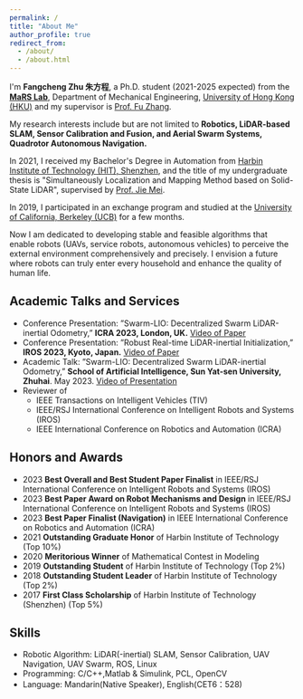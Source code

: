 ```yaml
---
permalink: /
title: "About Me"
author_profile: true
redirect_from: 
  - /about/
  - /about.html
---
```




I'm **Fangcheng Zhu 朱方程**, a Ph.D. student (2021-2025 expected) from the [**MaRS Lab**](https://mars.hku.hk/), Department of Mechanical Engineering, [University of Hong Kong (HKU)](https://www.hku.hk/) and my supervisor is [Prof. Fu Zhang](https://www.mech.hku.hk/academic-staff/zhang-f).

My research interests include but are not limited to **Robotics, LiDAR-based SLAM, Sensor Calibration and Fusion, and Aerial Swarm Systems, Quadrotor Autonomous Navigation.** 

In 2021, I received my Bachelor's Degree in Automation from [Harbin Institute of Technology (HIT), Shenzhen](https://www.hitsz.edu.cn/), and the title of my undergraduate thesis is "Simultaneously Localization and Mapping Method based on Solid-State LiDAR", supervised by [Prof. Jie Mei](https://faculty.hitsz.edu.cn/meijie).

 In 2019, I participated in an exchange program and studied at the [University of California, Berkeley (UCB)](https://www.berkeley.edu/) for a few months.

Now I am dedicated to developing stable and feasible algorithms that enable robots (UAVs, service robots, autonomous vehicles) to perceive the external environment comprehensively and precisely. I envision a future where robots can truly enter every household and enhance the quality of human life.



## Academic Talks and Services

* Conference Presentation: ”Swarm-LIO: Decentralized Swarm LiDAR-inertial Odometry,” **ICRA 2023, London, UK.** [Video of Paper](https://b23.tv/MnAbSVX)
* Conference Presentation: ”Robust Real-time LiDAR-inertial Initialization,” **IROS 2023, Kyoto, Japan.** [Video of Paper](https://youtu.be/WiHgcPpKwvU?si=EQ-f134sQK3UFWLb)
* Academic Talk: ”Swarm-LIO: Decentralized Swarm LiDAR-inertial Odometry,” **School of Artificial Intelligence, Sun Yat-sen University, Zhuhai**. May 2023.  [Video of Presentation](https://b23.tv/nGhNqVS)
* Reviewer of
  * IEEE Transactions on Intelligent Vehicles (TIV)
  * IEEE/RSJ International Conference on Intelligent Robots and Systems (IROS)
  * IEEE International Conference on Robotics and Automation (ICRA)



## Honors and Awards

* 2023 **Best Overall and Best Student Paper Finalist** in IEEE/RSJ International Conference on Intelligent Robots and Systems (IROS)
* 2023 **Best Paper Award on Robot Mechanisms and Design** in IEEE/RSJ International Conference on Intelligent Robots and Systems (IROS)
* 2023 **Best Paper Finalist (Navigation)** in IEEE International Conference on Robotics and Automation (ICRA)
* 2021 **Outstanding Graduate Honor** of Harbin Institute of Technology (Top 10%)
* 2020 **Meritorious Winner** of Mathematical Contest in Modeling
* 2019 **Outstanding Student** of Harbin Institute of Technology (Top 2%) 
* 2018 **Outstanding Student Leader** of Harbin Institute of Technology (Top 2%)
* 2017 **First Class Scholarship** of Harbin Institute of Technology (Shenzhen) (Top 5%)



## Skills

* Robotic Algorithm: LiDAR(-inertial) SLAM, Sensor Calibration, UAV Navigation, UAV Swarm, ROS, Linux
* Programming: C/C++,Matlab & Simulink, PCL, OpenCV
* Language: Mandarin(Native Speaker), English(CET6：528)
